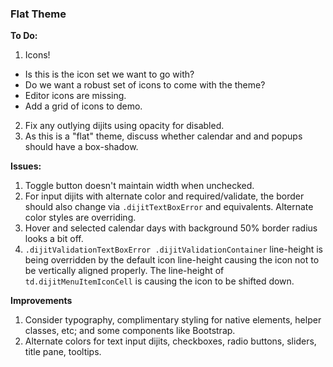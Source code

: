 ### Flat Theme

**To Do:**

1. Icons!
  * Is this is the icon set we want to go with?
  * Do we want a robust set of icons to come with the theme?
  * Editor icons are missing.
  * Add a grid of icons to demo.
2. Fix any outlying dijits using opacity for disabled.
3. As this is a "flat" theme, discuss whether calendar and and popups should have a box-shadow.

**Issues:**

1. Toggle button doesn't maintain width when unchecked.
2. For input dijits with alternate color and required/validate, the border should also change via `.dijitTextBoxError` and equivalents. Alternate color styles are overriding.
3. Hover and selected calendar days with background 50% border radius looks a bit off.
4. `.dijitValidationTextBoxError .dijitValidationContainer` line-height is being overridden by the default icon line-height causing the icon not to be vertically aligned properly. The line-height of `td.dijitMenuItemIconCell` is causing the icon to be shifted down.

**Improvements**

1. Consider typography, complimentary styling for native elements, helper classes, etc; and some components like Bootstrap.
2. Alternate colors for text input dijits, checkboxes, radio buttons, sliders, title pane, tooltips.
